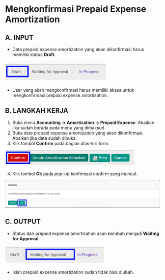 # Mengkonfirmasi Prepaid Expense Amortization

## A. INPUT

* Data prepaid expense amortization yang akan dikonfirmasi harus memiliki status **Draft**.

![](../../img/prepaid-expense-amortization/status-input-draft.png)

* User yang akan mengkonfirmasi harus memiliki akses untuk mengkonfirmasi prepaid expense amortization.

## B. LANGKAH KERJA

1. Buka menu **Accounting -> Amortization -> Prepaid Expense**. Abaikan jika sudah berada pada menu yang dimaksud.
2. Buka data prepaid expense amortization yang akan dikonfirmasi. Abaikan jika data sudah dibuka.
3. Klik tombol **Confirm** pada bagian atas-kiri form.

![](../../img/prepaid-expense-amortization/tombol-confirm.png)

4. Klik tombol **Ok** pada *pop-up* konfirmasi confirm yang muncul.

![](../../img/prepaid-expense-amortization/pop-up-konfirmasi-confirm.png)

## C. OUTPUT

* Status dari prepaid expense amortization akan berubah menjadi **Waiting for Approval**.

![](../../img/prepaid-expense-amortization/status-waiting-for-approval.png)

* Isian prepaid expense amortization sudah tidak bisa diubah.
